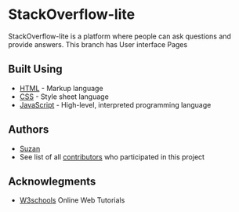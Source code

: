 # StackOverflow-lite

StackOverflow-lite is a platform where people can ask questions and provide answers.
This branch has User interface Pages

## Built Using
- [HTML](https://html.com/) - Markup language
- [CSS](https://css-tricks.com/) - Style sheet language 
- [JavaScript](https://www.javascript.com/) - High-level, interpreted programming language

## Authors
- [Suzan](https://github.com/nakatuddesuzan)
- See list of all [contributors](https://github.com/nakatuddesuzan) who participated in this project

## Acknowlegments
 - [W3schools](https://www.w3schools.com/) Online Web Tutorials